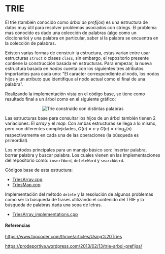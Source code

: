 # TRIE
El trie (también conocido como *árbol de prefijos*) es una estructura de datos muy útil para resolver problemas asociados con strings. El problema mas conocido es dado una colección de palabras (algo como un diccionario) y una palabra en particular, saber si la palabra se encuentra en la colección de palabras.

Existen varias formas de construir la estructura, estas varían entre usar estructuras `struct` o clases `class`, sin embargo, el repositorio presente contiene la construcción basada en estructuras. Para empezar, la nueva estructura basada en *nodos* cuenta con los siguientes tres atributos importantes para cada uno: "El caracter correspondiente al nodo, los nodos hijos y un atributo que identifique al nodo actual como el final de una palabra". 

Realizando la implementación vista en el código base, se tiene como resultado final a un árbol como en el siguiente gráfico:

<p align="center">
  <img src="https://prodeportiva.files.wordpress.com/2013/02/triea.png?w=604" alt="Trie construido con distintas palabras"/>
</p>

Las estructuras base para consultar los hijos de un árbol también tienen 2 variaciones: El *array* y el *map*. Con ambas estructuras se llega a lo mismo, pero con diferentes complejidades, $O(n) = n$ y $O(n) = n\log_{2}(n)$ respectivamente en cada una de las operaciones (la búsqueda es primordial).

Los métodos principales para un manejo básico son: Insertar palabra, borrar palabra y buscar palabra. Los cuales vienen en las implementaciones del repositorio como: `insertWord`, `deleteWord` y `searchWord`.

Códigos base de esta estructura:
* [TriesArray.cpp](https://github.com/AnderMichael/Algoritmica/blob/main/EstructurasDeDatos/TRIE/TriesArray.cpp)
* [TriesMap.cpp](https://github.com/AnderMichael/Algoritmica/blob/main/EstructurasDeDatos/TRIE/TriesMap.cpp)

Implementación del método `delete` y la resolución de algunos problemas como ser la búsqueda de frases utilizando el contenido del TRIE y la búsqueda de palabras dada una sopa de letras.
* [TriesArray_implementations.cpp](https://github.com/AnderMichael/Algoritmica/blob/main/EstructurasDeDatos/TRIE/TriesArray_implementations.cpp)

#### Referencias

https://www.topcoder.com/thrive/articles/Using%20Tries

https://prodeportiva.wordpress.com/2013/02/13/trie-arbol-prefijos/

